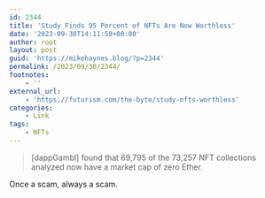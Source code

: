 ```yaml
---
id: 2344
title: 'Study Finds 95 Percent of NFTs Are Now Worthless'
date: '2023-09-30T14:11:59+00:00'
author: root
layout: post
guid: 'https://mikehaynes.blog/?p=2344'
permalink: /2023/09/30/2344/
footnotes:
    - ''
external_url:
    - 'https://futurism.com/the-byte/study-nfts-worthless'
categories:
    - Link
tags:
    - NFTs
---
```


> \[dappGambl\] found that 69,795 of the 73,257 NFT collections analyzed now have a market cap of zero Ether.

Once a scam, always a scam.